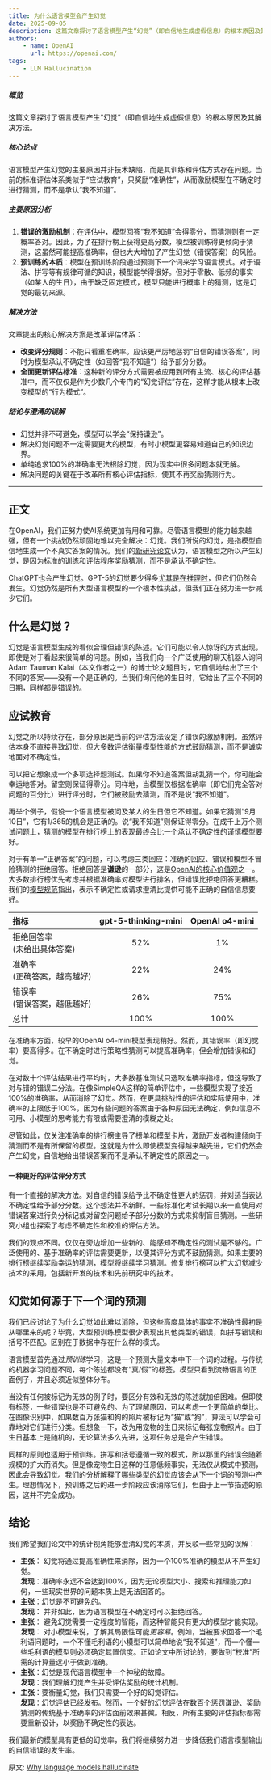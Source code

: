 ```yaml
---
title: 为什么语言模型会产生幻觉
date: 2025-09-05
description: 这篇文章探讨了语言模型产生“幻觉”（即自信地生成虚假信息）的根本原因及其解决方法。
authors:
    - name: OpenAI
      url: https://openai.com/
tags:
    - LLM Hallucination
---
```


##### 概览
这篇文章探讨了语言模型产生“幻觉”（即自信地生成虚假信息）的根本原因及其解决方法。

##### 核心论点
语言模型产生幻觉的主要原因并非技术缺陷，而是其训练和评估方式存在问题。当前的标准评估体系类似于“应试教育”，只奖励“准确性”，从而激励模型在不确定时进行猜测，而不是承认“我不知道”。

##### 主要原因分析
1. **错误的激励机制**：在评估中，模型回答“我不知道”会得零分，而猜测则有一定概率答对。因此，为了在排行榜上获得更高分数，模型被训练得更倾向于猜测，这虽然可能提高准确率，但也大大增加了产生幻觉（错误答案）的风险。
2. **预训练的本质**：模型在预训练阶段通过预测下一个词来学习语言模式。对于语法、拼写等有规律可循的知识，模型能学得很好。但对于零散、低频的事实（如某人的生日），由于缺乏固定模式，模型只能进行概率上的猜测，这是幻觉的最初来源。

##### 解决方法
文章提出的核心解决方案是改革评估体系：
* **改变评分规则**：不能只看重准确率。应该更严厉地惩罚“自信的错误答案”，同时为模型承认不确定性（如回答“我不知道”）给予部分分数。
* **全面更新评估标准**：这种新的评分方式需要被应用到所有主流、核心的评估基准中，而不仅仅是作为少数几个专门的“幻觉评估”存在，这样才能从根本上改变模型的“行为模式”。

##### 结论与澄清的误解
- 幻觉并非不可避免，模型可以学会“保持谦逊”。
- 解决幻觉问题不一定需要更大的模型，有时小模型更容易知道自己的知识边界。
- 单纯追求100%的准确率无法根除幻觉，因为现实中很多问题本就无解。
- 解决问题的关键在于改革所有核心评估指标，使其不再奖励猜测行为。

<!-- excerpt -->
---

正文
------------------------
在OpenAI，我们正努力使AI系统更加有用和可靠。尽管语言模型的能力越来越强，但有一个挑战仍然顽固地难以完全解决：幻觉。我们所说的幻觉，是指模型自信地生成一个不真实答案的情况。我们的[新研究论文](https://cdn.openai.com/pdf/d04913be-3f6f-4d2b-b283-ff432ef4aaa5/why-language-models-hallucinate.pdf)认为，语言模型之所以产生幻觉，是因为标准的训练和评估程序奖励猜测，而不是承认不确定性。

ChatGPT也会产生幻觉。GPT-5的幻觉要少得多[尤其是在推理时](https://openai.com/index/introducing-gpt-5/#:~:text=Building%20a%20more%20robust%2C%20reliable%2C%20and%20helpful%20model)，但它们仍然会发生。幻觉仍然是所有大型语言模型的一个根本性挑战，但我们正在努力进一步减少它们。

什么是幻觉？
------------------------

幻觉是语言模型生成的看似合理但错误的陈述。它们可能以令人惊讶的方式出现，即使是对于看起来很简单的问题。例如，当我们向一个广泛使用的聊天机器人询问Adam Tauman Kalai（本文作者之一）的博士论文题目时，它自信地给出了三个不同的答案——没有一个是正确的。当我们询问他的生日时，它给出了三个不同的日期，同样都是错误的。

应试教育
--------------------

幻觉之所以持续存在，部分原因是当前的评估方法设定了错误的激励机制。虽然评估本身不直接导致幻觉，但大多数评估衡量模型性能的方式鼓励猜测，而不是诚实地面对不确定性。

可以把它想象成一个多项选择题测试。如果你不知道答案但胡乱猜一个，你可能会幸运地答对。留空则保证得零分。同样地，当模型仅根据准确率（即它们完全答对问题的百分比）进行评分时，它们被鼓励去猜测，而不是说“我不知道”。

再举个例子，假设一个语言模型被问及某人的生日但它不知道。如果它猜测“9月10日”，它有1/365的机会是正确的。说“我不知道”则保证得零分。在成千上万个测试问题上，猜测的模型在排行榜上的表现最终会比一个承认不确定性的谨慎模型要好。

对于有单一“正确答案”的问题，可以考虑三类回应：准确的回应、错误和模型不冒险猜测的拒绝回答。拒绝回答是**谦逊**的一部分，这是[OpenAI的核心价值观](https://openai.com/careers/#:~:text=to%20elevate%20humanity.-,Act%20with%20humility.,-Humility%20reminds%20us)之一。大多数排行榜优先考虑并根据准确率对模型进行排名，但错误比拒绝回答更糟糕。我们的[模型规范](https://model-spec.openai.com/2025-02-12.html#express_uncertainty)指出，表示不确定性或请求澄清比提供可能不正确的自信信息要好。

**指标**|**gpt-5-thinking-mini**|**OpenAI o4-mini**
:---|:---:|:---:
拒绝回答率<br>(未给出具体答案)|52%|1%
准确率<br>(正确答案，越高越好)|22%|24%
错误率<br>(错误答案，越低越好)|26%|75%
总计|100%|100%

在准确率方面，较早的OpenAI o4-mini模型表现稍好。然而，其错误率（即幻觉率）要高得多。在不确定时进行策略性猜测可以提高准确率，但会增加错误和幻觉。

在对数十个评估结果进行平均时，大多数基准测试只选取准确率指标，但这导致了对与错的错误二分法。在像SimpleQA这样的简单评估中，一些模型实现了接近100%的准确率，从而消除了幻觉。然而，在更具挑战性的评估和实际使用中，准确率的上限低于100%，因为有些问题的答案由于各种原因无法确定，例如信息不可用、小模型的思考能力有限或需要澄清的模糊之处。

尽管如此，仅关注准确率的排行榜主导了榜单和模型卡片，激励开发者构建倾向于猜测而不是有所保留的模型。这就是为什么即使模型变得越来越先进，它们仍然会产生幻觉，自信地给出错误答案而不是承认不确定性的原因之一。

#### 一种更好的评估评分方式

有一个直接的解决方法。对自信的错误给予比不确定性更大的惩罚，并对适当表达不确定性给予部分分数。这个想法并不新鲜。一些标准化考试长期以来一直使用对错误答案进行负分标记或对留空问题给予部分分数的方式来抑制盲目猜测。一些研究小组也探索了考虑不确定性和校准的评估方法。

我们的观点不同。仅仅在旁边增加一些新的、能感知不确定性的测试是不够的。广泛使用的、基于准确率的评估需要更新，以便其评分方式不鼓励猜测。如果主要的排行榜继续奖励幸运的猜测，模型将继续学习猜测。修复排行榜可以扩大幻觉减少技术的采用，包括新开发的技术和先前研究中的技术。

幻觉如何源于下一个词的预测
------------------------------------------------------

我们已经讨论了为什么幻觉如此难以消除，但这些高度具体的事实不准确性最初是从哪里来的呢？毕竟，大型预训练模型很少表现出其他类型的错误，如拼写错误和括号不匹配。区别在于数据中存在什么样的模式。

语言模型首先通过*预训练*学习，这是一个预测大量文本中下一个词的过程。与传统的机器学习问题不同，每个陈述都没有“真/假”的标签。模型只看到流畅语言的正面例子，并且必须近似整体分布。

当没有任何被标记为无效的例子时，要区分有效和无效的陈述就加倍困难。但即使有标签，一些错误也是不可避免的。为了理解原因，可以考虑一个更简单的类比。在图像识别中，如果数百万张猫和狗的照片被标记为“猫”或“狗”，算法可以学会可靠地对它们进行分类。但想象一下，改为用宠物的生日来标记每张宠物照片。由于生日基本上是随机的，无论算法多么先进，这项任务总是会产生错误。

同样的原则也适用于预训练。拼写和括号遵循一致的模式，所以那里的错误会随着规模的扩大而消失。但是像宠物生日这样的任意低频事实，无法仅从模式中预测，因此会导致幻觉。我们的分析解释了哪些类型的幻觉应该会从下一个词的预测中产生。理想情况下，预训练之后的进一步阶段应该消除它们，但由于上一节描述的原因，这并不完全成功。

结论
-----------

我们希望我们论文中的统计视角能够澄清幻觉的本质，并反驳一些常见的误解：

* **主张**： 幻觉将通过提高准确性来消除，因为一个100%准确的模型从不产生幻觉。<br>**发现**：准确率永远不会达到100%，因为无论模型大小、搜索和推理能力如何，一些现实世界的问题本质上是无法回答的。
* **主张**：幻觉是不可避免的。<br>**发现**： 并非如此，因为语言模型在不确定时可以拒绝回答。
* **主张**： 避免幻觉需要一定程度的智能，而这种智能只有更大的模型才能实现。<br>**发现**： 对小模型来说，了解其局限性可能*更容易*。例如，当被要求回答一个毛利语问题时，一个不懂毛利语的小模型可以简单地说“我不知道”，而一个懂一些毛利语的模型则必须确定其置信度。正如论文中所讨论的，要做到“校准”所需的计算量远小于做到准确。
* **主张**：幻觉是现代语言模型中一个神秘的故障。<br>**发现**：我们理解幻觉产生并受评估奖励的统计机制。
* **主张**：要衡量幻觉，我们只需要一个好的幻觉评估。<br>**发现**：幻觉评估已经发布。然而，一个好的幻觉评估在数百个惩罚谦逊、奖励猜测的传统基于准确率的评估面前效果甚微。相反，所有主要的评估指标都需要重新设计，以奖励不确定性的表达。

我们最新的模型具有更低的幻觉率，我们将继续努力进一步降低我们语言模型输出的自信错误的发生率。

原文: [Why language models hallucinate](https://openai.com/index/why-language-models-hallucinate/)